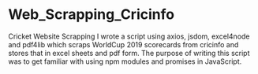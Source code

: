 # Web_Scrapping_Cricinfo
Cricket Website Scrapping I wrote a script using axios, jsdom, excel4node and pdf4lib which scraps WorldCup 2019 scorecards from cricinfo and stores that in excel sheets and pdf form. The purpose of writing this script was to get familiar with using npm modules and promises in JavaScript.

